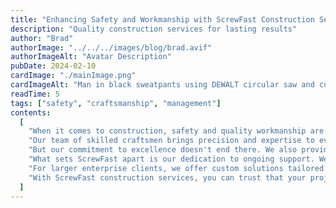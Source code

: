 ```yaml
---
title: "Enhancing Safety and Workmanship with ScrewFast Construction Services"
description: "Quality construction services for lasting results"
author: "Brad"
authorImage: "../../../images/blog/brad.avif"
authorImageAlt: "Avatar Description"
pubDate: 2024-02-10
cardImage: "./mainImage.png"
cardImageAlt: "Man in black sweatpants using DEWALT circular saw and cutting a wood plank"
readTime: 5
tags: ["safety", "craftsmanship", "management"]
contents:
  [
    "When it comes to construction, safety and quality workmanship are non-negotiable. At ScrewFast, we're proud to offer a range of construction services that prioritize both, ensuring your projects are built to last.",
    "Our team of skilled craftsmen brings precision and expertise to every job, from minor installations to large-scale structural work. With top-quality tools and materials from our extensive inventory, we guarantee the highest standards of safety and craftsmanship on every project.",
    "But our commitment to excellence doesn't end there. We also provide thorough project management services to keep your build on track and within budget. From workflow coordination to stakeholder communication, ScrewFast handles the complexities so you can focus on your vision.",
    "What sets ScrewFast apart is our dedication to ongoing support. We don't just finish the job and walk away—we're here for the long haul. Our maintenance services ensure that your construction remains in optimal condition, providing peace of mind for years to come.",
    "For larger enterprise clients, we offer custom solutions tailored to your unique challenges. By understanding your specific needs, we engineer strategies aimed at maximizing efficiency and driving your business forward.",
    "With ScrewFast construction services, you can trust that your projects are in good hands. Experience the difference today and see why so many clients choose ScrewFast for their construction needs.",
  ]
---
```

